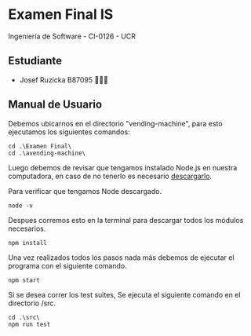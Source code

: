 # Examen Final IS
Ingeniería de Software - CI-0126 - UCR

## Estudiante
- Josef Ruzicka B87095 🧙🏻‍♂️

## Manual de Usuario

Debemos ubicarnos en el directorio "vending-machine", para esto ejecutamos los siguientes comandos:
```
cd .\Examen Final\
cd .\avending-machine\
```
Luego debemos de revisar que tengamos instalado Node.js en nuestra computadora, en caso de no tenerlo es necesario [descargarlo](https://nodejs.org/es/download/).

Para verificar que tengamos Node descargado.
```
node -v
```
Despues corremos esto en la terminal para descargar todos los módulos necesarios.
```
npm install
```
Una vez realizados todos los pasos nada más debemos de ejecutar el programa con el siguiente comando.
```
npm start
```
Si se desea correr los test suites, Se ejecuta el siguiente comando en el directorio /src.
```
cd .\src\
npm run test
```
